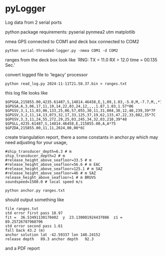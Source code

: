 # pyLogger 

Log data from 2 serial ports

python package requirements:
	pyserial
	pynmea2
	utm
	matplotlib

nmea GPS connected to COM1 and deck box connected to COM2

`python serial-threaded-logger.py -nmea COM1 -d COM2`

ranges from the deck box look like `RNG: TX = 11.0 RX = 12.0 time = 00.135 Sec.'

convert logged file to 'legacy' processor

`python read_log.py 2024-11-11T21.58.37.bin > ranges.txt`

this log file looks like
```
$GPGGA,215855.00,4235.61487,S,14814.46458,E,1,09,1.03,-5.0,M,-7.7,M,,*7E
$GPGSA,A,3,06,17,11,19,14,22,03,24,12,,,,1.87,1.03,1.57*06
$GPGSV,3,1,11,03,06,133,25,06,57,055,30,11,31,004,30,12,40,239,39*7F
$GPGSV,3,2,11,14,13,073,32,17,33,125,37,19,62,133,47,22,33,082,35*7C
$GPGSV,3,3,11,24,55,272,29,25,03,245,34,32,03,210,39*48
$GPGLL,4235.61487,S,14814.46458,E,215855.00,A,A*75
$GPZDA,215855.00,11,11,2024,00,00*6C
```

create triangulation report, there a some constants in anchor.py which may need adjusting for your usage,

```
#ship_transducer_depth=6.3 # m
ship_transducer_depth=2 # m
#release_height_above_seafloor=33.5 # m
#release_height_above_seafloor=56.6 # m EAC
#release_height_above_seafloor=125.1 # m SAZ
#release_height_above_seafloor=46 # m SAZ
release_height_above_seafloor=1 # m BRUVS
soundspeed=1500.0 # local speed m/s
```

`python anchor.py ranges.txt`

should output something like

```
file ranges.txt
std error first pass 18.97
fit =  36.53491130170402  y  23.130081924437086  z1 =  89.25726787968706
std error second pass 1.61
fall back 43.2 (m)
anchor solution lat -42.59337 lon 148.24152
release depth   89.3 anchor depth   92.3
```

and a PDF report

